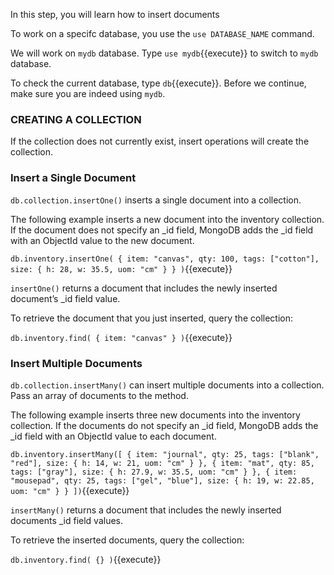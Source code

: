 In this step, you will learn how to insert documents

To work on a specifc database, you use the `use DATABASE_NAME` command.

We will work on `mydb` database. Type `use mydb`{{execute}} to switch to `mydb` database.

To check the current database, type `db`{{execute}}. Before we continue, make sure you are indeed using `mydb`. 

### CREATING A COLLECTION

If the collection does not currently exist, insert operations will create the collection.

### Insert a Single Document

`db.collection.insertOne()` inserts a single document into a collection.

The following example inserts a new document into the inventory collection. If the document does not specify an _id field, MongoDB adds the _id field with an ObjectId value to the new document. 

`db.inventory.insertOne(
   { item: "canvas", qty: 100, tags: ["cotton"], size: { h: 28, w: 35.5, uom: "cm" } }
)`{{execute}}

`insertOne()` returns a document that includes the newly inserted document’s _id field value.

To retrieve the document that you just inserted, query the collection:

`db.inventory.find( { item: "canvas" } )`{{execute}}

### Insert Multiple Documents

`db.collection.insertMany()` can insert multiple documents into a collection. Pass an array of documents to the method.

The following example inserts three new documents into the inventory collection. If the documents do not specify an _id field, MongoDB adds the _id field with an ObjectId value to each document. 

`db.inventory.insertMany([
   { item: "journal", qty: 25, tags: ["blank", "red"], size: { h: 14, w: 21, uom: "cm" } },
   { item: "mat", qty: 85, tags: ["gray"], size: { h: 27.9, w: 35.5, uom: "cm" } },
   { item: "mousepad", qty: 25, tags: ["gel", "blue"], size: { h: 19, w: 22.85, uom: "cm" } }
])`{{execute}}

`insertMany()` returns a document that includes the newly inserted documents _id field values.

To retrieve the inserted documents, query the collection:

`db.inventory.find( {} )`{{execute}}
